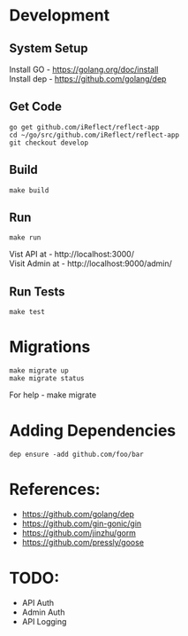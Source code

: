 # Development

## System Setup
Install GO - https://golang.org/doc/install  
Install dep - https://github.com/golang/dep

## Get Code
```
go get github.com/iReflect/reflect-app
cd ~/go/src/github.com/iReflect/reflect-app
git checkout develop
```

## Build
```
make build
```

## Run
```
make run
```
Vist API at - http://localhost:3000/  
Visit Admin at - http://localhost:9000/admin/  

## Run Tests
```
make test
```

# Migrations
```
make migrate up
make migrate status
```

For help - make migrate

# Adding Dependencies
```
dep ensure -add github.com/foo/bar
```

# References:
- https://github.com/golang/dep
- https://github.com/gin-gonic/gin
- https://github.com/jinzhu/gorm
- https://github.com/pressly/goose

[0]: Links:
[1]: https://github.com/pressly/goose



# TODO:
- API Auth
- Admin Auth
- API Logging